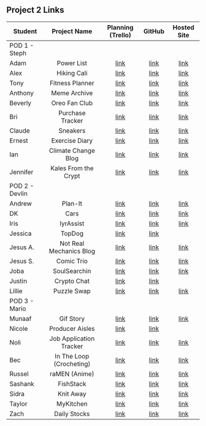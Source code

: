 ## Project 2 Links

| Student | Project Name | Planning (Trello) | GitHub | Hosted Site |
|---|:---:|:---:|:---:|:---:|
| POD 1 - Steph |  |  |  |  |
| Adam | Power List | [link](https://trello.com/b/jkzYbntl/project-2) | [link](https://github.com/adamascencio/The-Power-List) | [link](https://the-power-list.herokuapp.com/) |
| Alex | Hiking Cali | [link](https://trello.com/b/2DZgcoYD/p2) | [link](https://github.com/ahaines10/hiking-california) | [link](https://hiking-california-1487.herokuapp.com/) |
| Tony | Fitness Planner | [link](https://trello.com/b/TiiQjqaC/sei-project-2) | [link](https://github.com/anthonybrockett/fitness-planner) | [link](https://fitness-planner-621.herokuapp.com/) |
| Anthony | Meme Archive | [link](https://trello.com/b/sWbU7H2S/project-2) | [link](https://github.com/abpandanguyen/meme-archive) | [link](https://the-meme-archive.herokuapp.com/) |
| Beverly | Oreo Fan Club | [link](https://trello.com/b/uwxkp1hv/p2) | [link](https://github.com/bevcook126/oreo-fan-club) | [link](https://oreo-fan-club.herokuapp.com/) |
| Bri | Purchase Tracker | [link](https://trello.com/b/5UM2SZa5/p2) | [link](https://github.com/heyjudesmom/purchase-tracker) | [link](https://local-notion-purch-tracker.herokuapp.com/) |
| Claude | Sneakers | [link](https://trello.com/b/mEZGVl2i/p2) | [link](https://github.com/claudecabalquinto/sneakers) | [link](https://sneakers-cc.herokuapp.com/) |
| Ernest | Exercise Diary | [link](https://trello.com/b/KsFjm6Yw/p2-board) | [link](https://github.com/loex345/Exercise-Diary) | [link](https://exercise-diary-01.herokuapp.com/) |
| Ian | Climate Change Blog | [link](https://trello.com/b/ipMYjy0T/p2) | [link](https://github.com/ianchan3/Climate-Change-Blog) | [link](https://climate-change-blogproject.herokuapp.com/) |
| Jennifer | Kales From the Crypt | [link](https://trello.com/b/3N2vDlcT/p2-general-assembly) | [link](https://github.com/jenstiza/Kales-From-The-Crypt) | [link](https://kales-from-the-crypt.herokuapp.com/) |
| POD 2 - Devlin |  |  |  |  |
| Andrew | Plan-It | [link](https://trello.com/b/HVaYAYck/p2) | [link](https://github.com/Andrewbui389/Plan-It) | [link](https://fado-management.herokuapp.com/) |
| DK | Cars | [link](https://trello.com/b/hFMBpwFM/p2) | [link](https://github.com/Dandd6541/Cars) | [link](https://express-cars-621.herokuapp.com/) |
| Iris | lyrAssist | [link](https://trello.com/b/UEt3aON7/project-2-board) | [link](https://github.com/iris-personal/lyrAssist) | [link](https://lyr-a-ssist.herokuapp.com/) |
| Jessica | TopDog | [link](https://trello.com/b/ibP68Jgd/project-2) | [link](https://github.com/jessmucklow/TopDog) |  |
| Jesus A. | Not Real Mechanics Blog | [link](https://trello.com/b/H7f8FhcM/unit-2) | [link](https://github.com/aaguilarvf39/Not-Real-Mechanics-AutoBlog) | [link](https://not-real-mechanics-autoblog.herokuapp.com/) |
| Jesus S. | Comic Trio | [link](https://trello.com/b/EpUeiWzE/project-2) | [link](https://github.com/jesusi3/Comic-Trio) | [link](https://comic-trio.herokuapp.com/) |
| Joba | SoulSearchin | [link](https://trello.com/b/eoGTofRV/p2) | [link](https://github.com/jobaa11/SoulSearchin) | [link](https://soul-search.herokuapp.com/) |
| Justin | Crypto Chat | [link](https://trello.com/b/wv4NGkzS/p2-board) | [link](https://github.com/jmendoza13/crypto-chat) |  |
| Lillie | Puzzle Swap | [link](https://trello.com/b/CWxkey7I/project-2) | [link](https://github.com/lilliesheely/Puzzle-Swap) | [link](https://neighborhood-puzzle-swap.herokuapp.com/) |
| POD 3 - Mario |  |  |  |  |
| Munaaf | Gif Story | [link](https://trello.com/b/MaDqqfLm/project-2) | [link](https://github.com/mkbozai/gifstory) | [link](https://gifstory.herokuapp.com/) |
| Nicole | Producer Aisles | [link](https://trello.com/b/syVCrKlw/p2) | [link](https://github.com/coleochieng/producer-aisles) |  |
| Noli | Job Application Tracker | [link](https://trello.com/b/qltC7ve2/p2) | [link](https://github.com/noliw/job-app) | [link](https://job-app-tracker-byn.herokuapp.com/) |
| Bec | In The Loop (Crocheting) | [link](https://trello.com/b/WLhJuRDH/project-2) | [link](https://github.com/becp12/in-the-loop) | [link](https://in-the-loop-crochet.herokuapp.com/) |
| Russel | raMEN (Anime) | [link](https://trello.com/b/fTMCM0TJ/ramen) | [link](https://github.com/russellasagna/raMEN) | [link](https://ramen-621.herokuapp.com/) |
| Sashank | FishStack | [link](https://trello.com/b/Vgd1PjKq/p2) | [link](https://github.com/sashankrayapudi/fish-stack) | [link](https://fish-stack.herokuapp.com/) |
| Sidra | Knit Away | [link](https://trello.com/b/qJb8NIYi/knit-away) | [link](https://github.com/SidrAkhtar/knit-away) | [link](https://knit-away.herokuapp.com/) |
| Taylor | MyKitchen | [link](https://trello.com/b/HuKUs9mr/ga-project-2-mykitchen) | [link](https://github.com/tnwatts/my-kitchen) | [link](https://my-kitchen-helper-aid.herokuapp.com/) |
| Zach | Daily Stocks | [link](https://trello.com/b/FpjPfHJX/project-2) | [link](https://github.com/zseever/project-2) | [link](https://project-2-stocks.herokuapp.com/) |
